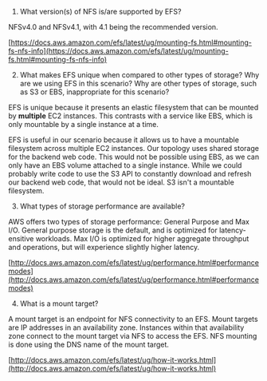 1. What version(s) of NFS is/are supported by EFS?

NFSv4.0 and NFSv4.1, with 4.1 being the recommended version.

[https://docs.aws.amazon.com/efs/latest/ug/mounting-fs.html#mounting-fs-nfs-info](https://docs.aws.amazon.com/efs/latest/ug/mounting-fs.html#mounting-fs-nfs-info)

2. What makes EFS unique when compared to other types of storage? Why are we using EFS in this scenario? Why are other types of storage, such as S3 or EBS, inappropriate for this scenario?

EFS is unique because it presents an elastic filesystem that can be mounted by **multiple** EC2 instances. This contrasts with a service like EBS, which is only mountable by a single instance at a time.

EFS is useful in our scenario because it allows us to have a mountable filesystem across multiple EC2 instances. Our topology uses shared storage for the backend web code. This would not be possible using EBS, as we can only have an EBS volume attached to a single instance. While we could probably write code to use the S3 API to constantly download and refresh our backend web code, that would not be ideal. S3 isn't a mountable filesystem.

3. What types of storage performance are available?

AWS offers two types of storage performance: General Purpose and Max I/O. General purpose storage is the default, and is optimized for latency-ensitive workloads. Max I/O is optimized for higher aggregate throughput and operations, but will experience slightly higher latency.

[http://docs.aws.amazon.com/efs/latest/ug/performance.html#performancemodes](http://docs.aws.amazon.com/efs/latest/ug/performance.html#performancemodes)

4. What is a mount target?

A mount target is an endpoint for NFS connectivity to an EFS. Mount targets are IP addresses in an availability zone. Instances within that availability zone connect to the mount target via NFS to access the EFS. NFS mounting is done using the DNS name of the mount target.

[http://docs.aws.amazon.com/efs/latest/ug/how-it-works.html](http://docs.aws.amazon.com/efs/latest/ug/how-it-works.html)
